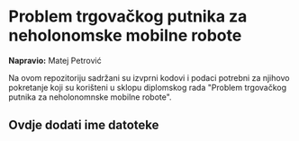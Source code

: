 # Problem trgovačkog putnika za neholonomske mobilne robote
**Napravio:** Matej Petrović

Na ovom repozitoriju sadržani su izvprni kodovi i podaci potrebni za njihovo pokretanje koji su korišteni u sklopu diplomskog rada "Problem trgovačkog putnika za neholonomnske mobilne robote".

## Ovdje dodati ime datoteke
